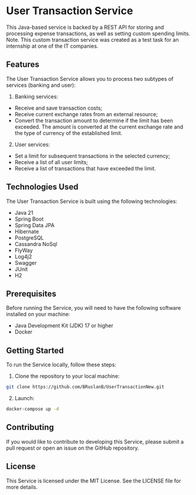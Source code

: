 # User Transaction Service
This Java-based service is backed by a REST API for storing and processing expense transactions, as well as setting custom spending limits.
Note. This custom transaction service was created as a test task for an internship at one of the IT companies.

## Features
The User Transaction Service allows you to process two subtypes of services (banking and user):

1. Banking services:
* Receive and save transaction costs;
* Receive current exchange rates from an external resource;
* Convert the transaction amount to determine if the limit has been exceeded. The amount is converted at the current exchange rate and the type of currency of the established limit.
2. User services:
* Set a limit for subsequent transactions in the selected currency;
* Receive a list of all user limits;
* Receive a list of transactions that have exceeded the limit.

## Technologies Used
The User Transaction Service is built using the following technologies:

* Java 21
* Spring Boot
* Spring Data JPA
* Hibernate
* PostgreSQL
* Cassandra NoSql
* FlyWay
* Log4j2
* Swagger
* JUnit
* H2

## Prerequisites
Before running the Service, you will need to have the following software installed on your machine:

* Java Development Kit (JDK) 17 or higher
* Docker

## Getting Started
To run the Service locally, follow these steps:

1. Clone the repository to your local machine:
```bash
git clone https://github.com/BRuslanB/UserTransactionNew.git
```
2. Launch:
```bash
docker-compose up -d
```

## Contributing
If you would like to contribute to developing this Service, please submit a pull request or open an issue on the GitHub repository.

## License
This Service is licensed under the MIT License. See the LICENSE file for more details.
